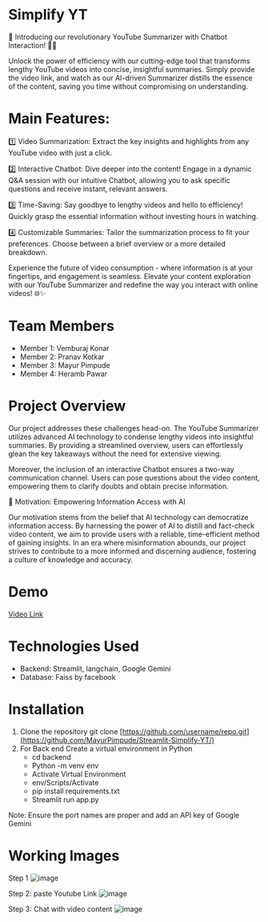 # Simplify YT
🚀 Introducing our revolutionary YouTube Summarizer with Chatbot Interaction! 🎥🤖

Unlock the power of efficiency with our cutting-edge tool that transforms lengthy YouTube videos into concise, insightful summaries. Simply provide the video link, and watch as our AI-driven Summarizer distills the essence of the content, saving you time without compromising on understanding.

# Main Features:
1️⃣ Video Summarization: Extract the key insights and highlights from any YouTube video with just a click.

2️⃣ Interactive Chatbot: Dive deeper into the content! Engage in a dynamic Q&A session with our intuitive Chatbot, allowing you to ask specific questions and receive instant, relevant answers.

3️⃣ Time-Saving: Say goodbye to lengthy videos and hello to efficiency! Quickly grasp the essential information without investing hours in watching.

4️⃣ Customizable Summaries: Tailor the summarization process to fit your preferences. Choose between a brief overview or a more detailed breakdown.

Experience the future of video consumption - where information is at your fingertips, and engagement is seamless. Elevate your content exploration with our YouTube Summarizer and redefine the way you interact with online videos! 🌐✨

# Team Members

- Member 1: Vemburaj Konar
- Member 2: Pranav Kotkar
- Member 3: Mayur Pimpude
- Member 4: Heramb Pawar

# Project Overview

Our project addresses these challenges head-on. The YouTube Summarizer utilizes advanced AI technology to condense lengthy videos into insightful summaries. By providing a streamlined overview, users can effortlessly glean the key takeaways without the need for extensive viewing.

Moreover, the inclusion of an interactive Chatbot ensures a two-way communication channel. Users can pose questions about the video content, empowering them to clarify doubts and obtain precise information.

🚀 Motivation: Empowering Information Access with AI

Our motivation stems from the belief that AI technology can democratize information access. By harnessing the power of AI to distill and fact-check video content, we aim to provide users with a reliable, time-efficient method of gaining insights. In an era where misinformation abounds, our project strives to contribute to a more informed and discerning audience, fostering a culture of knowledge and accuracy.

# Demo

[Video Link](https://drive.google.com/drive/folders/1VU2Gi7qe2PRONk-fUbf-mYsdeXL3SecM?usp=drive_link )


# Technologies Used

- Backend: Streamlit, langchain, Google Gemini
- Database: Faiss by facebook


# Installation

1. Clone the repository
   git clone [https://github.com/username/repo.git](https://github.com/MayurPimpude/Streamlit-Simplify-YT/)
2. For Back end
   Create a virtual environment in Python
   - cd backend
   - Python -m venv env
   - Activate Virtual Environment
   - env/Scripts/Activate
   - pip install requirements.txt
   - Streamlit run app.py
   
Note: Ensure the port names are proper and add an API key of Google Gemini

# Working Images

Step 1
![image](https://github.com/MayurPimpude/Streamlit-Simplify-YT/assets/100997225/a580a30d-76f3-4173-b7fa-613d84cc9c14)

Step 2: paste Youtube Link
![image](https://github.com/MayurPimpude/Streamlit-Simplify-YT/assets/100997225/02c79923-30ab-4a85-b211-8f652acb40e9)

Step 3: Chat with video content
![image](https://github.com/MayurPimpude/Streamlit-Simplify-YT/assets/100997225/40374585-8dd3-4278-baa6-a3f5ff4c7eff)

